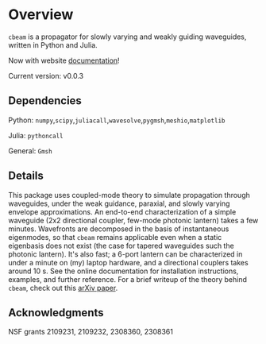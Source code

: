 # Overview

`cbeam` is a propagator for slowly varying and weakly guiding waveguides, written in Python and Julia. 

Now with website [documentation](https://jw-lin.github.io/cbeam/)!

Current version: v0.0.3

## Dependencies
Python: `numpy`,`scipy`,`juliacall`,`wavesolve`,`pygmsh`,`meshio`,`matplotlib`

Julia: `pythoncall`

General: `Gmsh`

## Details

This package uses coupled-mode theory to simulate propagation through waveguides, under the weak guidance, paraxial, and slowly varying envelope approximations. An end-to-end characterization of a simple waveguide (2x2 directional coupler, few-mode photonic lantern) takes a few minutes. Wavefronts are decomposed in the basis of instantaneous eigenmodes, so that `cbeam` remains applicable even when a static eigenbasis does not exist (the case for tapered waveguides such the photonic lantern). It's also fast; a 6-port lantern can be characterized in under a minute on (my) laptop hardware, and a directional couplers takes around 10 s. See the online documentation for installation instructions, examples, and further reference. For a brief writeup of the theory behind `cbeam`, check out this [arXiv paper](https://arxiv.org/abs/2411.08118).

## Acknowledgments
NSF grants 2109231, 2109232, 2308360, 2308361
